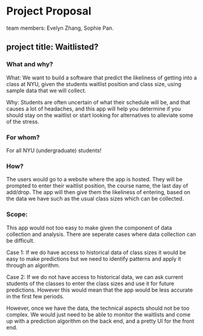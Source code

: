 # Project Proposal
team members: Evelyn Zhang, Sophie Pan.

## project title: Waitlisted? 


### What and why?
What: We want to build a software that predict the likeliness of getting into a class at NYU, given the students waitlist position and class size, using sample data that we will collect.

Why: Students are often uncertain of what their schedule will be, and that causes a lot of headaches, and this app will help you determine if you should stay on the waitlist or start looking for alternatives to alleviate some of the stress.

### For whom?
For all NYU (undergraduate) students!

### How?
The users would go to a website where the app is hosted. They will be prompted to enter their waitlist position, the course name, the last day of add/drop. The app will then give them the likeliness of entering, based on the data we have such as the usual class sizes which can be collected.

### Scope:
This app would not too easy to make given the component of data collection and analysis. There are seperate cases where data collection can be difficult. 

Case 1: If we do have access to historical data of class sizes it would be easy to make predictions but we need to identify patterns and apply it through an algorithm. 

Case 2: If we do not have access to historical data, we can ask current students of the classes to enter the class sizes and use it for future predictions. However this would mean that the app would be less accurate in the first few periods.

However, once we have the data, the technical aspects should not be too complex. We would just need to be able to monitor the waitlists and come up with a prediction algorithm on the back end, and a pretty UI for the front end. 

